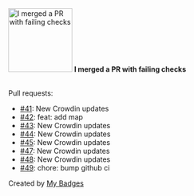 <img src="https://my-badges.github.io/my-badges/this-is-fine.png" alt="I merged a PR with failing checks" title="I merged a PR with failing checks" width="128">
<strong>I merged a PR with failing checks</strong>
<br><br>

Pull requests:

- <a href="https://github.com/GeoGuess/GeoGuess-Maps/pull/41">#41</a>: New Crowdin updates
- <a href="https://github.com/GeoGuess/GeoGuess-Maps/pull/42">#42</a>: feat: add map
- <a href="https://github.com/GeoGuess/GeoGuess-Maps/pull/43">#43</a>: New Crowdin updates
- <a href="https://github.com/GeoGuess/GeoGuess-Maps/pull/44">#44</a>: New Crowdin updates
- <a href="https://github.com/GeoGuess/GeoGuess-Maps/pull/45">#45</a>: New Crowdin updates
- <a href="https://github.com/GeoGuess/GeoGuess-Maps/pull/47">#47</a>: New Crowdin updates
- <a href="https://github.com/GeoGuess/GeoGuess-Maps/pull/48">#48</a>: New Crowdin updates
- <a href="https://github.com/GeoGuess/GeoGuess-Maps/pull/49">#49</a>: chore: bump github ci


Created by <a href="https://github.com/my-badges/my-badges">My Badges</a>